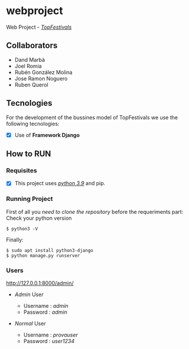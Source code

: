 # webproject
Web Project - [*TopFestivals*][1]

[1]: https://github.com/dandmase/webproject

## Collaborators
* Dand Marbà
* Joel Romia
* Rubén González Molina
* Jose Ramon Noguero
* Ruben Querol

## Tecnologies

For the development of the bussines model of TopFestivals we use the following tecnologies:
- [X]  Use of **Framework Django** 





## How to RUN
### Requisites
- [X] This project uses [*python 3.9*][2] and pip.

[2]: https://www.python.org/downloads/release/python-394/ "Download Python 3.9"
  
### Running Project
First of all you *need to clone the repository* before the requeriments part:  
Check your python version 
```console
$ python3 -V
```
Finally:
```console
$ sudo apt install python3-django
$ python manage.py runserver
```

### Users
http://127.0.0.1:8000/admin/
  - *Admin* User
    * Username : *admin*
    * Password : *admin*

  - *Normal* User
    * Username : *provauser*
    * Password : *user1234*
